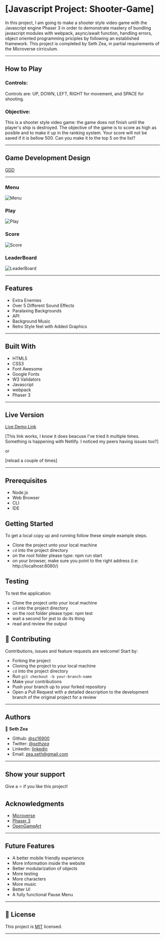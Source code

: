 # [Javascript Project: Shooter-Game]

In this project, I am going to make a shooter style video game with the Javascript engine Phaser 3 in order to demonstrate mastery of bundling javascript modules with webpack, async/await function, handling errors, object oriented programming priciples by following an established framework. This project is completed by Seth Zea, in partial requirements of the Microverse cirriculum.

---

## How to Play

### Controls:

Controls are: UP, DOWN, LEFT, RIGHT for movement, and SPACE for shooting.

### Objective:

This is a shooter style video game: the game does not finish until the player's ship is destroyed. The objective of the game is to score as high as posible and to make it up in the ranking system. Your score will not be saved if it is bellow 500. Can you make it to the top 5 on the list?

---

## Game Development Design

[GDD](https://github.com/sz16900/shooter-game-capstone/blob/dev/deploy/GDD.md)

---

### Menu

![Menu](https://github.com/sz16900/shooter-game-capstone/blob/dev/deploy/assets/menu.png?raw=true)

### Play

![Play](https://github.com/sz16900/shooter-game-capstone/blob/dev/deploy/assets/play.png?raw=true)

### Score

![Score](https://github.com/sz16900/shooter-game-capstone/blob/dev/deploy/assets/score.png?raw=true)

### LeaderBoard

![LeaderBoard](https://github.com/sz16900/shooter-game-capstone/blob/dev/deploy/assets/leader.png?raw=true)

---

## Features

- Extra Enemies
- Over 5 Different Sound Effects
- Paralaxing Backgrounds
- API
- Background Music
- Retro Style feel with Added Graphics

---

## Built With

- HTML5
- CSS3
- Font Awesome
- Google Fonts
- W3 Validators
- Javascript
- webpack
- Phaser 3

---

## Live Version

[Live Demo Link](https://friendly-haibt-95e048.netlify.app/)

[This link works, I know it does beacuse I've tried it multiple times. Something is happening with Netlify. I noticed my peers having issues too?]

or

[reload a couple of times]

---

## Prerequisites

- Node.js
- Web Browser
- CLI
- IDE

## Getting Started

To get a local copy up and running follow these simple example steps.

- Clone the project unto your local machine
- `cd` into the project directory
- on the root folder please type: npm run start
- on your browser, make sure you point to the right address (i.e: http://localhost:8080/)

## Testing

To test the application:

- Clone the project unto your local machine
- `cd` into the project directory
- on the root folder please type: npm test
- wait a second for jest to do its thing
- read and review the output

## 🤝 Contributing

Contributions, issues and feature requests are welcome! Start by:

- Forking the project
- Cloning the project to your local machine
- `cd` into the project directory
- Run `git checkout -b your-branch-name`
- Make your contributions
- Push your branch up to your forked repository
- Open a Pull Request with a detailed description to the development branch of the original project for a review

---

## Authors

👤 **Seth Zea**

- Github: [@sz16900](https://github.com/sz16900)
- Twitter: [@_sethzea_](https://twitter.com/_sethzea_)
- Linkedin: [linkedin](https://www.linkedin.com/in/seth-zea-9481a8148/)
- Email: zea.seth@gmail.com

---

## Show your support

Give a ⭐️ if you like this project!

## Acknowledgments

- [Microverse](https://microverse.org)
- [Phaser 3](https://phaser.io/)
- [OpenGameArt](https://opengameart.org/)

---

## Future Features

- A better mobile friendly experience
- More information inside the website
- Better modularization of objects
- More testing
- More characters
- More music
- Better UI
- A fully functional Pause Menu

---

## 📝 License

This project is [MIT](lic.url) licensed.

---
